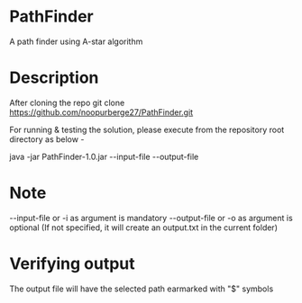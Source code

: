 # PathFinder
A path finder using A-star algorithm

# Description
After cloning the repo git clone https://github.com/noopurberge27/PathFinder.git

For running & testing the solution, please execute from the repository root directory as below -

java -jar PathFinder-1.0.jar --input-file <location of input file> --output-file <location of output file>  

# Note
--input-file or -i as argument is mandatory
--output-file or -o as argument is optional (If not specified, it will create an output.txt in the current folder)

# Verifying output
The output file will have the selected path earmarked with "$" symbols


